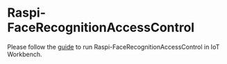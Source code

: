 # Raspi-FaceRecognitionAccessControl

Please follow the [guide](https://github.com/Microsoft/vscode-iot-workbench/tree/master/docs/raspberry-pi/raspi-face-recognition-access-control.md) to run Raspi-FaceRecognitionAccessControl in IoT Workbench.
